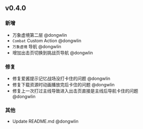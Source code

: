 ## v0.4.0

### 新增

- 万象虚境第二层 @dongwlin
- `Combat` Custom Action @dongwlin
- `万象虚境` 导航 @dongwlin
- 增加出击页切换到挑战页导航 @dongwlin

### 修复

- 修复爱酱提示记忆战场没打卡住的问题 @dongwlin
- 修复下载资源时动画播放完后卡住的问题 @dongwlin
- 修复上一次打过主线导致进入出击页直接是主线后导航卡住的问题 @dongwlin

### 其他

- Update README.md @dongwlin
